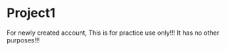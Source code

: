 # Project1
For newly created account, This  is for practice use only!!!
It has no other purposes!!!
